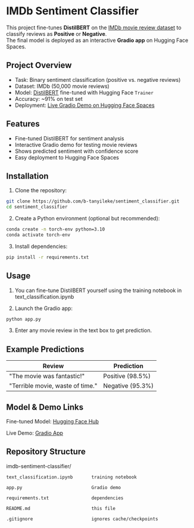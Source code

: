 # IMDb Sentiment Classifier

This project fine-tunes **DistilBERT** on the [IMDb movie review dataset](https://ai.stanford.edu/~amaas/data/sentiment/) to classify reviews as **Positive** or **Negative**.  
The final model is deployed as an interactive **Gradio app** on Hugging Face Spaces.  

## Project Overview
- Task: Binary sentiment classification (positive vs. negative reviews)
- Dataset: IMDb (50,000 movie reviews)
- Model: [DistilBERT](https://huggingface.co/distilbert-base-uncased) fine-tuned with Hugging Face `Trainer`
- Accuracy: ~91% on test set
- Deployment: [Live Gradio Demo on Hugging Face Spaces](https://huggingface.co/spaces/NkTanyileke/imdb-sentiment-app)


## Features
- Fine-tuned DistilBERT for sentiment analysis
- Interactive Gradio demo for testing movie reviews
- Shows predicted sentiment with confidence score
- Easy deployment to Hugging Face Spaces

## Installation

1. Clone the repository:
```bash
git clone https://github.com/b-tanyileke/sentiment_classifier.git
cd sentiment_classifier
```

2. Create a Python environment (optional but recommended):
```bash
conda create -n torch-env python=3.10
conda activate torch-env
```

3. Install dependencies:
```bash
pip install -r requirements.txt
```

## Usage

1. You can fine-tune DistilBERT yourself using the training notebook in text_classification.ipynb

2. Launch the Gradio app:
```bash
python app.py
```
3. Enter any movie review in the text box to get prediction.

## Example Predictions

| Review                           | Prediction       |
| -------------------------------- | ---------------- |
| "The movie was fantastic!"       | Positive (98.5%) |
| "Terrible movie, waste of time." | Negative (95.3%) |


## Model & Demo Links

 Fine-tuned Model: [Hugging Face Hub](https://huggingface.co/NkTanyileke/imdb-sentiment-model)

 Live Demo: [Gradio App](https://huggingface.co/spaces/NkTanyileke/imdb-sentiment-app)


## Repository Structure

imdb-sentiment-classifier/

    text_classification.ipynb       training notebook

    app.py                          Gradio demo

    requirements.txt                dependencies

    README.md                       this file

    .gitignore                      ignores cache/checkpoints
